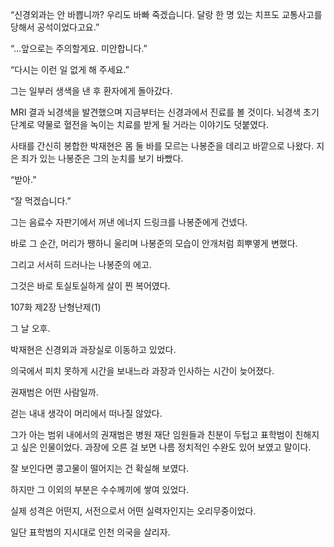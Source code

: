 “신경외과는 안 바쁩니까? 우리도 바빠 죽겠습니다. 달랑 한 명 있는 치프도 교통사고를 당해서 공석이었다고요.”

“…앞으로는 주의할게요. 미안합니다.”

“다시는 이런 일 없게 해 주세요.”

그는 일부러 생색을 낸 후 환자에게 돌아갔다.

MRI 결과 뇌경색을 발견했으며 지금부터는 신경과에서 진료를 볼 것이다. 뇌경색 초기 단계로 약물로 혈전을 녹이는 치료를 받게 될 거라는 이야기도 덧붙였다.

사태를 간신히 봉합한 박재현은 몸 둘 바를 모르는 나봉준을 데리고 바깥으로 나왔다. 지은 죄가 있는 나봉준은 그의 눈치를 보기 바빴다.

“받아.”

“잘 먹겠습니다.”

그는 음료수 자판기에서 꺼낸 에너지 드링크를 나봉준에게 건넸다.

바로 그 순간, 머리가 쨍하니 울리며 나봉준의 모습이 안개처럼 희뿌옇게 변했다.

그리고 서서히 드러나는 나봉준의 에고.

그것은 바로 토실토실하게 살이 찐 복어였다.

107화 제2장 난형난제(1)

그 날 오후.

박재현은 신경외과 과장실로 이동하고 있었다.

의국에서 피치 못하게 시간을 보내느라 과장과 인사하는 시간이 늦어졌다.

권재범은 어떤 사람일까.

걷는 내내 생각이 머리에서 떠나질 않았다.

그가 아는 범위 내에서의 권재범은 병원 재단 임원들과 친분이 두텁고 표학범이 친해지고 싶은 인물이었다. 과장에 오른 걸 보면 나름 정치적인 수완도 있어 보였고 말이다.

잘 보인다면 콩고물이 떨어지는 건 확실해 보였다.

하지만 그 이외의 부분은 수수께끼에 쌓여 있었다.

실제 성격은 어떤지, 서전으로서 어떤 실력자인지는 오리무중이었다.

일단 표학범의 지시대로 인천 의국을 살리자.